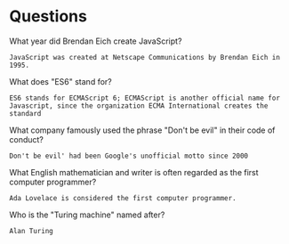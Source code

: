 # Questions

What year did Brendan Eich create JavaScript?

```
JavaScript was created at Netscape Communications by Brendan Eich in 1995.
```

What does "ES6" stand for?

```
ES6 stands for ECMAScript 6; ECMAScript is another official name for Javascript, since the organization ECMA International creates the standard
```

What company famously used the phrase "Don't be evil" in their code of conduct?

```
Don't be evil' had been Google's unofficial motto since 2000
```

What English mathematician and writer is often regarded as the first computer programmer?

```
Ada Lovelace is considered the first computer programmer.
```

Who is the "Turing machine" named after?

```
Alan Turing
```
